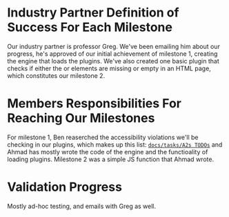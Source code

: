 # Industry Partner Definition of Success For Each Milestone

Our industry partner is professor Greg. We've been emailing him about our progress, he's approved of our initial achievement of milestone 1, creating the engine that loads the plugins. We've also created one basic plugin that checks if either the <head> or <body> elements are missing or empty in an HTML page, which constitutes our milestone 2.

# Members Responsibilities For Reaching Our Milestones

  For milestone 1, Ben reaserched the accessibility violations we'll be checking in our plugins, which makes up this list: [`docs/tasks/A2s TODOs`](https://github.com/csc302-2021f-tbd/Accessibility-Checking-Tool/blob/main/docs/tasks/A2s%20TODOs.md) and Ahmad has mostly wrote the code of the engine and the functioality of loading plugins.
  Milestone 2 was a simple JS function that Ahmad wrote.
  
# Validation Progress

  Mostly ad-hoc testing, and emails with Greg as well.

